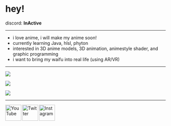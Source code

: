 # hey!

discord: **InActive**


---

- i love anime, i will make my anime soon!
- currently learning Java, hlsl, phyton
- interested in 3D anime models, 3D animation, animestyle shader, and graphic programming
- i want to bring my waifu into real life (using AR/VR)

---

![](https://github-readme-stats-kappa-pearl.vercel.app/api?username=Yasuharaa&show_icons=true&theme=radical)

![](https://github-readme-stats-kappa-pearl.vercel.app/api/top-langs/?username=Yasuharaa&show_icons=true&theme=radical)

![](https://komarev.com/ghpvc/?username=Yasuharaa&color=d93a7c)

<hr>

[<img align="left" alt="YouTube" height="50px" src="https://cdn.cdnlogo.com/logos/y/57/youtube-icon.svg" />][youtube]
[<img align="left" alt="Twitter" height="50px" src="https://cdn.cdnlogo.com/logos/t/96/twitter-icon.svg" />][twitter]
[<img align="left" alt="Instagram" height="50px" src="https://cdn.cdnlogo.com/logos/i/4/instagram.svg" />][instagram]

[youtube]: https://www.youtube.com/
[twitter]: https://www.twitter.com/
[instagram]: https://www.instagram.com/
